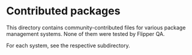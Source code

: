 # Contributed packages
This directory contains community-contributed files for various package management systems. None of them were tested by Flipper QA.

For each system, see the respective subdirectory.
